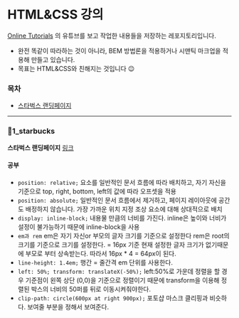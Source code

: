 # HTML&CSS 강의

[Online Tutorials](https://www.youtube.com/channel/UCbwXnUipZsLfUckBPsC7Jog) 의 유튜브를 보고 작업한 내용들을 저장하는 레포지토리입니다.


+ 완전 똑같이 따라하는 것이 아니라, BEM 방법론을 적용하거나 시맨틱 마크업을 적용해 만들고 있습니다.
+ 목표는 HTML&CSS와 친해지는 것입니다 😉

### 목차
+ [스타벅스 랜딩페이지](#1_starbucks)



---

### 📁1_starbucks
**스타벅스 랜딩페이지** [링크](https://www.youtube.com/watch?v=91Q6RvKvd7o)

#### 공부
+ `position: relative;`
  요소를 일반적인 문서 흐름에 따라 배치하고, 자기 자신을 기준으로 top, right, bottom, left의 값에 따라 오프셋을 적용
+ `position: absolute;`
  일반적인 문서 흐름에서 제거하고, 페이지 레이아웃에 공간도 배정하지 않습니다.
  가장 가까운 위치 지정 조상 요소에 대해 상대적으로 배치
+ `display: inline-block;`
  내용물 만큼의 너비를 가진다. inline은 높이와 너비가 설정이 불가능하기 때문에 inline-block을 사용
+ `em과 rem`
  em은 자기 자신or 부모의 글자 크기를 기준으로 설정한다
  rem은 root의 크기를 기준으로 크기를 설정한다. = 16px 기준
  현재 설정한 글자 크기가 없기때문에 부모로 부터 상속받는다.
  따라서 16px * 4 = 64px이 된다.
+ `line-height: 1.4em;`
  행간 = 줄간격
  em 단위를 사용한다.
+ `left: 50%;
  transform: translateX(-50%);`
  left:50%로 가운데 정렬을 할 경우
  기준점이 왼쪽 상단 (0,0)을 기준으로 정렬이기 때문에
  transform을 이용해 정렬된 박스의 너비의 50퍼를 뒤로 이동시켜줘야한다.
+ `clip-path: circle(600px at right 900px);`
  포토샵 마스크 클리핑과 비슷하다. 보여줄 부분을 정해서 보여준다.
